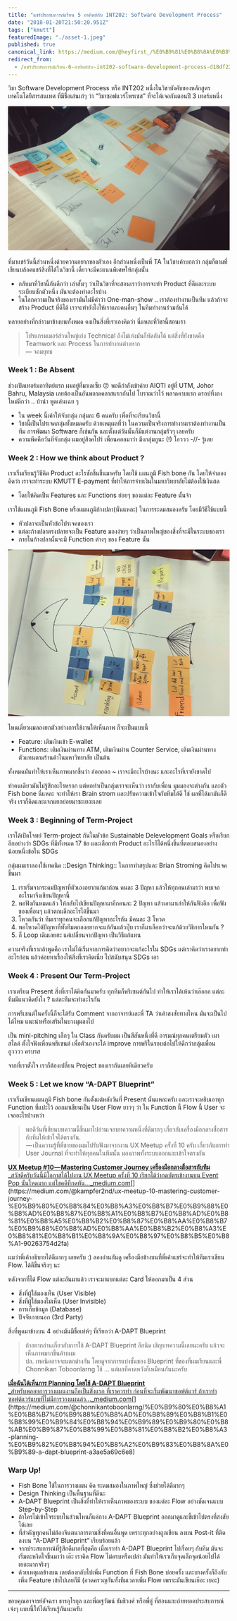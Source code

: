 ```yaml
---
title: "แชร์ประสบการณ์เรียน 5 อาทิตย์กับ INT202: Software Development Process"
date: "2018-01-20T21:50:20.951Z"
tags: ["kmutt"]
featuredImage: "./asset-1.jpeg"
published: true
canonical_link: https://medium.com/@heyfirst_/%E0%B9%81%E0%B8%8A%E0%B8%A3%E0%B9%8C%E0%B8%9B%E0%B8%A3%E0%B8%B0%E0%B8%AA%E0%B8%9A%E0%B8%81%E0%B8%B2%E0%B8%A3%E0%B8%93%E0%B9%8C%E0%B9%80%E0%B8%A3%E0%B8%B5%E0%B8%A2%E0%B8%99-6-%E0%B8%AD%E0%B8%B2%E0%B8%97%E0%B8%B4%E0%B8%95%E0%B8%A2%E0%B9%8C%E0%B8%81%E0%B8%B1%E0%B8%9A-int202-software-development-process-d18df227f287
redirect_from:
  - /แชร์ประสบการณ์เรียน-6-อาทิตย์กับ-int202-software-development-process-d18df227f287
---
```


วิชา Software Development Process หรือ INT202 หนึ่งในวิชาบังคับของหลักสูตรเทคโนโลยีสารสนเทศ ที่มีชื่อเล่นเก๋ๆ ว่า “วิชาซอฟแวร์โพรเซส” ที่จะได้เจอกันตอนปี 3 เทอร์มหนึ่ง

![ADAPT-Blueprint ในวิชา INT202: Software Development Process](./asset-1.jpeg)

ที่มาแชร์วันนี้ส่วนหนึ่งด้วยความอยากของตัวเอง อีกส่วนหนึ่งเป็นพี่ TA ในวิชาเค้าบอกว่า กลุ่มก็ตามที่เขียนบล้อคแชร์สิ่งที่ได้ในวิชานี้ เดี๋ยวจะมีคะแนนพิเศษให้กลุ่มนั้น

- กลับมาที่วิชานี้กันดีกว่า เล่าสั้นๆ ว่าเป็นวิชาที่จะสอนเราว่าการจะทำ Product ที่ดีและระบบระเบียบซักตัวหนึ่ง มันจะต้องทำอะไรบ้าง
- ในโลกความเป็นจริงของเรามันไม่มีคำว่า One-man-show .. เราต้องทำงานเป็นทีม แล้วถ้าจะสร้าง Product ที่ดีได้ เราจะทำยังไงให้เราและคนอื่นๆ ในทีมทำงานร่วมกันได้

หลายอย่างที่กล่าวมาข้างบนทั้งหมด คงเป็นสิ่งที่เราเองคิดว่า นี่แหละที่วิชานี้สอนเรา

> โปรแกรมเมอร์ส่วนใหญ่เก่ง Technical ถึงไม่เก่งมันก็หัดกันได้ แต่สิ่งที่ยังขาดคือ Teamwork และ Process ในการทำงานต่างหาก  
> — จอมยุทธ

### Week 1 : Be Absent

ช่วงเปิดเทอร์มอาทิตย์แรก ผมอยู่ที่มาเลเซีย 😗 พอดีกำลังเข้าค่าย AIOTI อยู่ที่ UTM, Johor Bahru, Malaysia เลยต้องเป็นอันพลาดคลาสแรกกันไป โบราณว่าไว้ พลาดคาบแรก ดรอปทิ้งลงใหม่ดีกว่า .. บ้าน่า พูดเล่นเฉย ๆ

- ใน week นี้เค้าให้จับกลุ่ม กลุ่มละ 6 คนครับ เพื่อที่จะเรียนวิชานี้
- วิชานี้เป็นโปรเจคกลุ่มทั้งหมดครับ ด้วยเหตุผลที่ว่า ในความเป็นจริงการทำงานเราต้องทำงานเป็นทีม การพัฒนา Software ก็เช่นกัน และตั้งแต่วันนั้นก็มีแต่งานกลุ่มรัวๆ เลยครับ
- ความพีคคือวันที่จับกลุ่ม ผมอยู่สิงคโปร์ เพื่อนคอลมาว่า มึงกลุ่มกูนะ (!) โอววว -//- รู้เลย

### Week 2 : How we think about Product ?

เราเริ่มเรียนรู้วิธีคิด Product อะไรซักชิ้นขึ้นมาครับ โดยใช้ แผนภูมิ Fish bone กัน โดยให้จำลองคิดว่า เราจะทำระบบ KMUTT E-payment ที่ทำให้การจ่ายเงินในมหาวิทยาลัยไม่ต้องใช้เงินสด

- โดยให้คิดเป็น Features และ Functions ย่อยๆ ของแต่ละ Feature นั้นจ้า

เราใช้แผนภูมิ Fish Bone หรือแผนภูมิก้างปลา(นั่นแหละ) ในการระดมสมองครับ โดยมีวิธีใช้แบบนี้

- หัวปลาจะเป็นหัวข้อโปรเจคของเรา
- แต่ละก้างปลาตรงปลายจะเป็น Feature มองง่ายๆ ว่าเป็นภาพใหญ่ของสิ่งที่จะมีในระบบของเรา
- ภายในก้างปลานั้นจะมี Function ต่างๆ ของ Feature นั้น

![ตัวอย่างแผนภูมิก้างปลาของกลุ่มผมครับ 🌹](./asset-2.jpeg)

ไหนเดี๋ยวผมลองยกตัวอย่างการใช้งานให้เห็นภาพ ก็จะเป็นแบบนี้

- Feature: เติมเงินเข้า E-wallet
- Functions: เติมเงินผ่านทาง ATM, เติมเงินผ่าน Counter Service, เติมเงินผ่านทางตัวแทนตามร้านค้าในมหาวิทยาลัย เป็นต้น

ทั้งหมดมันทำให้เราเห็นภาพมากขึ้นว่า อ๋อออออ ​~ เราจะมีอะไรบ้างนะ และอะไรที่เรายังขาดไป

ทำคนเดียวมันไม่รู้สึกอะไรหรอก แต่พอทำเป็นกลุ่มเราจะเห็นว่า เรากับเพื่อน มุมมองจะต่างกัน และตัว Fish bone นี่แหละ จะทำให้เรา Brain strom และปรับความเข้าใจกับทีมได้ดี ใช่ ผลที่ได้มามันก็ดีจริง เราก็คิดและแจกแยกย่อยมาซะเยอะเลย

### Week 3 : Beginning of Term-Project

เราได้เปิดโจทย์ Term-project กันในหัวข้อ Sustainable Delevelopment Goals หรือเรียกอีกอย่างว่า SDGs ที่มีทั้งหมด 17 ข้อ และเลือกทำ Product อะไรก็ได้หนึ่งชิ้นที่ตอบสนองอย่างน้อยหนึ่งข้อใน SDGs

กลุ่มผมเราลองใช้เทคนิค ::Design Thinking:: ในการทำสรุปและ Brian Stroming คิดโปรเจคขึ้นมา

1.  เราเริ่มจากระดมปัญหาที่ตัวเองอยากแก้มาก่อน คนละ 3 ปัญหา แล้วให้ทุกคนเล่ามาว่า พบเจออะไรมาจึงเขียนปัญหานี้
2.  พอฟังกันหมดแล้ว ให้กลับไปเขียนปัญหามาอีกคนละ 2 ปัญหา แล้วเอามาเล่าให้กันฟังอีก เพื่อฟังของเพื่อนๆ แล้วตกผลึกอะไรได้ขึ้นมา
3.  โหวดกันว่า ทีมเราทุกคนจะเลือกแก้ปัญหาอะไรกัน มีคนละ 3 โหวด
4.  พอโหวดได้ปัญหาที่ทั้งทีมตกลงอยากจะแก้กันแล้วปุ๊บ เราก็มาเลือกว่าจะแก้ด้วยวิธิการไหนกัน ?
5.  ก็ Loop เดิมเลยฮะ แค่เปลี่ยนจากปัญหา เป็นวิธีแก้แทน

ความจริงที่เรากล้าพูดคือ เราไม่ได้เริ่มจากการคิดว่าอยากจะแก้อะไรใน SDGs แต่เราคิดว่าเราอยากทำอะไรก่อน แล้วค่อยหาเรื่องให้สิ่งที่เราคิดเนี่ย ไปสนับสนุน SDGs เอา

### **Week 4 : Present Our Term-Project**

เราเตรียม Present สิ่งที่เราได้คิดกันมาครับ ทุกทีมก็พรีเซนต์กันไป ทำให้เราได้เห้นว่าเอ๊อออ แต่ละทีมมีแนวคิดยังไง ? แต่ละทีมจะทำอะไรกัน

การพรีเซนต์ในครั้งนี้ก็จะได้รับ Comment จากอาจารย์และพี่ TA ว่าเค้าสงสัยทางไหน มันจะเป็นไปได้ไหม แนะนำหรือเสริมในบางมุมลงไป

เป็น mini-pitching เล็กๆ ใน Class กันครับผม เป็นสีสันหนึ่งที่ดี อารมณ์ทุกคนเตรียมตัว เผาสไลด์ ตั้งใจฟังเพื่อนพรีเซนต์ เพื่อตัวเองจะได้ improve การพรีในรอบต่อไปให้ดีกว่ากลุ่มเพื่อน อูวววว ครบรส

จากที่เราตั้งใจ เราก็ต้องเปลี่ยน Project ของเรากันเลยทีเดียวครับ

### Week 5 : Let we know “A-DAPT Blueprint”

เราเริ่มเขียนแผนภูมิ Fish bone กันตั้งแต่หลังวันที่ Present นั่นแหละครับ และเราจะหยิบเอาทุก Function ที่แปะไว้ ออกมาเขียนเป็น User Flow ยาวๆ ว่า ใน Function นี้ Flow นี้ User จะเจออะไรบ้างหว่า

> พอดีวันที่เขียนบทความนี้ขึ้นมาไปอ่านเจอบทความหนึ่งที่ดีมากๆ เกี่ยวกับเครื่องมือกลางสื่อสารกับทีมให้เข้าใจได้ตรงกัน.  
>  — เป็นความรู้ที่พี่ชายของผมไปรับฟังมาจากงาน UX Meetup ครั้งที่ 10 ครับ เกี่ยวกับการทำ User Journal ที่จะทำให้ทุกคนในทีมนั้น มองภาพทั้งระบบออกและเข้าใจตรงกัน

[**UX Meetup #10 — Mastering Customer Journey เครื่องมือกลางสื่อสารกับทีม**  
\_สวัสดีครับวันนี้มีโอกาสได้ไปงาน UX Meetup ครั้งที่ 10 เรียกได้ว่ากดบัตรเข้างานบน Event Pop นั้นโหดมาก แต่โชคดีที่กดทัน…\_medium.com](https://medium.com/@kampfer2nd/ux-meetup-10-mastering-customer-journey-%E0%B9%80%E0%B8%84%E0%B8%A3%E0%B8%B7%E0%B9%88%E0%B8%AD%E0%B8%87%E0%B8%A1%E0%B8%B7%E0%B8%AD%E0%B8%81%E0%B8%A5%E0%B8%B2%E0%B8%87%E0%B8%AA%E0%B8%B7%E0%B9%88%E0%B8%AD%E0%B8%AA%E0%B8%B2%E0%B8%A3%E0%B8%81%E0%B8%B1%E0%B8%9A%E0%B8%97%E0%B8%B5%E0%B8%A1-90263754d2fa "https://medium.com/@kampfer2nd/ux-meetup-10-mastering-customer-journey-%E0%B9%80%E0%B8%84%E0%B8%A3%E0%B8%B7%E0%B9%88%E0%B8%AD%E0%B8%87%E0%B8%A1%E0%B8%B7%E0%B8%AD%E0%B8%81%E0%B8%A5%E0%B8%B2%E0%B8%87%E0%B8%AA%E0%B8%B7%E0%B9%88%E0%B8%AD%E0%B8%AA%E0%B8%B2%E0%B8%A3%E0%B8%81%E0%B8%B1%E0%B8%9A%E0%B8%97%E0%B8%B5%E0%B8%A1-90263754d2fa")[](https://medium.com/@kampfer2nd/ux-meetup-10-mastering-customer-journey-%E0%B9%80%E0%B8%84%E0%B8%A3%E0%B8%B7%E0%B9%88%E0%B8%AD%E0%B8%87%E0%B8%A1%E0%B8%B7%E0%B8%AD%E0%B8%81%E0%B8%A5%E0%B8%B2%E0%B8%87%E0%B8%AA%E0%B8%B7%E0%B9%88%E0%B8%AD%E0%B8%AA%E0%B8%B2%E0%B8%A3%E0%B8%81%E0%B8%B1%E0%B8%9A%E0%B8%97%E0%B8%B5%E0%B8%A1-90263754d2fa)

ผมว่าพี่เค้าอธิบายได้ดีมากๆ เลยครับ :) ลองอ่านกันดู เครื่องมือข้างบนที่พี่เค้าแชร์จะทำให้ทีมเราเขียน Flow. ได้ดีขึ้นจริงๆ นะ

หลังจากที่ได้ Flow แต่ละอันมาแล้ว เราจะมาแยกแต่ละ Card ให้ออกมาเป็น 4 ส่วน

- สิ่งที่ผู้ใช้มองเห็น (User Visible)
- สิ่งที่ผู้ใช้มองไม่เห็น (User Invisible)
- การเก็บข้อมูล (Database)
- ปัจจัยภายนอก (3rd Party)

สิ่งที่พูดมาข้างบน 4 อย่างมันมีชื่อเท่ห์ๆ ที่เรียกว่า A-DAPT Blueprint

> ถ้าอยากอ่านเกี่ยวกับการใช้ A-DAPT Blueprint อีกนิด เชิญบทความนี้เลยนะครับ แล้วจะเห็นภาพมากขึ้นค้าบผม  
> ปล. เทคนิคอาจจะแตกต่างกัน โดยดูจากการแบ่งชั้นของ Blueprint ที่ของที่ผมเรียนและพี่ Chonnikan Toboonlarng ใช้ … แต่ผลที่คาดหวังก็เหมือนกันนะครับ

[**เมื่อฉันได้เห็นการ Planning โดยใช้ A-DAPT Blueprint**  
\_สำหรับพลอยการวางแผนงานถือเป็นสิ่งแรก ที่เราควรทำ ก่อนที่จะเริ่มพัฒนาซอฟต์แวร์ ถ้าเราทำซอฟต์แวร์แบบที่ไม่มีการวางแผนล่ว…\_medium.com](https://medium.com/@chonnikantoboonlarng/%E0%B9%80%E0%B8%A1%E0%B8%B7%E0%B9%88%E0%B8%AD%E0%B8%89%E0%B8%B1%E0%B8%99%E0%B9%84%E0%B8%94%E0%B9%89%E0%B9%80%E0%B8%AB%E0%B9%87%E0%B8%99%E0%B8%81%E0%B8%B2%E0%B8%A3-planning-%E0%B9%82%E0%B8%94%E0%B8%A2%E0%B9%83%E0%B8%8A%E0%B9%89-a-dapt-blueprint-a3ae5a69c6e8 "https://medium.com/@chonnikantoboonlarng/%E0%B9%80%E0%B8%A1%E0%B8%B7%E0%B9%88%E0%B8%AD%E0%B8%89%E0%B8%B1%E0%B8%99%E0%B9%84%E0%B8%94%E0%B9%89%E0%B9%80%E0%B8%AB%E0%B9%87%E0%B8%99%E0%B8%81%E0%B8%B2%E0%B8%A3-planning-%E0%B9%82%E0%B8%94%E0%B8%A2%E0%B9%83%E0%B8%8A%E0%B9%89-a-dapt-blueprint-a3ae5a69c6e8")[](https://medium.com/@chonnikantoboonlarng/%E0%B9%80%E0%B8%A1%E0%B8%B7%E0%B9%88%E0%B8%AD%E0%B8%89%E0%B8%B1%E0%B8%99%E0%B9%84%E0%B8%94%E0%B9%89%E0%B9%80%E0%B8%AB%E0%B9%87%E0%B8%99%E0%B8%81%E0%B8%B2%E0%B8%A3-planning-%E0%B9%82%E0%B8%94%E0%B8%A2%E0%B9%83%E0%B8%8A%E0%B9%89-a-dapt-blueprint-a3ae5a69c6e8)

### Warp Up!

- Fish Bone ใช้ในการวางแผน คิด ระดมสมองในภาพใหญ่ ซึ่งช่วยได้ดีมากๆ
- Design Thinking เป็นพื้นฐานที่ดีนะ
- A-DAPT Blueprint เป็นสิ่งที่ทำให้เราเห็นภาพของระบบ ของแต่ละ Flow อย่างชัดเจนแบบ Step-by-Step
- ถ้าใครไม่เข้าใจระบบในส่วนไหนก็แค่กาง A-DAPT Blueprint ออกมาดูและชี้เข้าไปตรงที่สงสัยได้เลย
- ที่สำคัญทุกคนไม่ต้องจินตนาการตามสิ่งที่คนอื่นพูด เพราะทุกอย่างถูกเขียน ลงบน Post-it ที่ติดลงบน “A-DAPT Blueprint” เรียบร้อยแล้ว
- จากประสบการณ์ที่รู้สึกดีมากที่สุดคือ เมื่อเราทำ A-DAPT Blueprint ไปเรื่อยๆ กับทีม มันจะเริ่มตะหงิดใจขึ้นมาว่า เอ๊ะ เราคิด Flow ไม่ครบหรือเปล่า มันทำให้เราเก็บจุดเล็กจุดน้อยไปได้เยอะมากจริงๆ
- ด้วยเหตุผลข้างบน เลยต้องกลับไปเพิ่ม Function ที่ Fish Bone บ่อยครั้ง และบางครั้งก็ถึงกับเพิ่ม Feature เข้าไปเลยก็มี (อวดครวญกันทั้งทีมเวลาเพิ่ม Flow เพราะมันเขียนเย๊อะ เยอะ)

---

ขอบคุณอาจารย์อัจฉรา ธารอุไรกุล และพี่ณฐวัฒน์ ธัมธิวงศ์ หรือพี่อู๋ ที่สอนและถ่ายทอดประสบการณ์เจ๋งๆ แบบนี้ให้ได้เรียนรู้กันนะครับ
